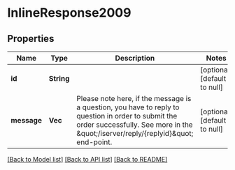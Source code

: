 # InlineResponse2009

## Properties
Name | Type | Description | Notes
------------ | ------------- | ------------- | -------------
**id** | **String** |  | [optional] [default to null]
**message** | **Vec<String>** | Please note here, if the message is a question, you have to reply to question in order to submit the order successfully. See more in the \&quot;/iserver/reply/{replyid}\&quot; end-point.  | [optional] [default to null]

[[Back to Model list]](../README.md#documentation-for-models) [[Back to API list]](../README.md#documentation-for-api-endpoints) [[Back to README]](../README.md)


